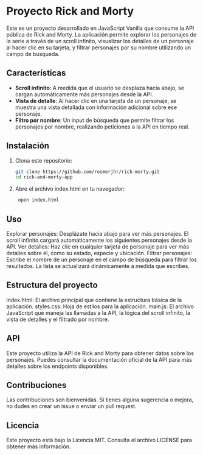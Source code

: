 # Proyecto Rick and Morty

Este es un proyecto desarrollado en JavaScript Vanilla que consume la API pública de Rick and Morty. La aplicación permite explorar los personajes de la serie a través de un scroll infinito, visualizar los detalles de un personaje al hacer clic en su tarjeta, y filtrar personajes por su nombre utilizando un campo de búsqueda.

## Características

- **Scroll infinito**: A medida que el usuario se desplaza hacia abajo, se cargan automáticamente más personajes desde la API.
- **Vista de detalle**: Al hacer clic en una tarjeta de un personaje, se muestra una vista detallada con información adicional sobre ese personaje.
- **Filtro por nombre**: Un input de búsqueda que permite filtrar los personajes por nombre, realizando peticiones a la API en tiempo real.

## Instalación

1. Clona este repositorio:

   ```bash
   git clone https://github.com/rosmerjhr/rick-morty.git
   cd rick-and-morty-app
   ```

2. Abre el archivo index.html en tu navegador:
   ```bash
    open index.html
   ```

## Uso

Explorar personajes: Desplázate hacia abajo para ver más personajes. El scroll infinito cargará automáticamente los siguientes personajes desde la API.
Ver detalles: Haz clic en cualquier tarjeta de personaje para ver más detalles sobre él, como su estado, especie y ubicación.
Filtrar personajes: Escribe el nombre de un personaje en el campo de búsqueda para filtrar los resultados. La lista se actualizará dinámicamente a medida que escribes.

## Estructura del proyecto

index.html: El archivo principal que contiene la estructura básica de la aplicación.
styles.css: Hoja de estilos para la aplicación.
main.js: El archivo JavaScript que maneja las llamadas a la API, la lógica del scroll infinito, la vista de detalles y el filtrado por nombre.

## API

Este proyecto utiliza la API de Rick and Morty para obtener datos sobre los personajes. Puedes consultar la documentación oficial de la API para más detalles sobre los endpoints disponibles.

## Contribuciones

Las contribuciones son bienvenidas. Si tienes alguna sugerencia o mejora, no dudes en crear un issue o enviar un pull request.

## Licencia

Este proyecto está bajo la Licencia MIT. Consulta el archivo LICENSE para obtener más información.
